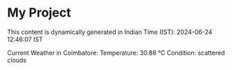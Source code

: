 # My Project

This content is dynamically generated in Indian Time (IST): 2024-06-24 12:46:07 IST


Current Weather in Coimbatore:
Temperature: 30.88 °C
Condition: scattered clouds
